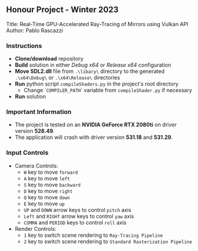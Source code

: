 ## Honour Project - Winter 2023
Title: Real-Time GPU-Accelerated Ray-Tracing of Mirrors using Vulkan API  
Author: Pablo Rascazzi

### Instructions
* **Clone/download** repository
* **Build** solution in either *Debug x64* or *Release x64* configuration
* **Move SDL2.dll** file from `.\libary\` directory to the generated `.\x64\Debug\` or `.\x64\Release\` directories
* **Run** python script `compileShaders.py` in the project's root directory
  * Change \``COMPILER_PATH`\` variable from `compileShader.py` if necessary
* **Run** solution

### Important Information
* The project is tested on an **NVIDIA GeForce RTX 2080ti** on driver version **528.49**. 
* The application will crash with driver version **531.18** and **531.29**.

### Input Controls
* Camera Controls:
	* `W` key to move `forward`
	* `A` key to move `left`
	* `S` key to move `backward`
	* `D` key to move `right`
	* `Q` key to move `down`
	* `E` key to move `up`
	* `UP` and `DOWN` arrow keys to control `pitch` axis
	* `Left` and `RIGHT` arrow keys to control `yaw` axis
	* `COMMA` and `PERIOD` keys to control `roll` axis
* Render Controls:
	* `1` key to switch scene rendering to `Ray-Tracing Pipeline`
	* `2` key to switch scene rendering to `Standard Rasterization Pipeline`
